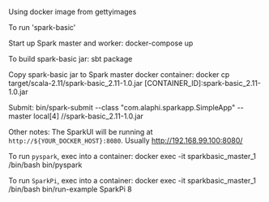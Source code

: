 Using docker image from gettyimages

To run 'spark-basic'

Start up Spark master and worker:
    docker-compose up

To build spark-basic jar:
    sbt package

Copy spark-basic jar to Spark master docker container:
    docker cp target/scala-2.11/spark-basic_2.11-1.0.jar [CONTAINER_ID]:spark-basic_2.11-1.0.jar

Submit:
    bin/spark-submit --class "com.alaphi.sparkapp.SimpleApp" --master local[4] //spark-basic_2.11-1.0.jar


Other notes:
The SparkUI will be running at `http://${YOUR_DOCKER_HOST}:8080`. Usually http://192.168.99.100:8080/

To run `pyspark`, exec into a container:
    docker exec -it sparkbasic_master_1 /bin/bash
    bin/pyspark

To run `SparkPi`, exec into a container:
    docker exec -it sparkbasic_master_1 /bin/bash
    bin/run-example SparkPi 8

